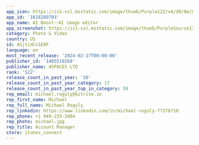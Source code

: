 ```yaml
---
app_icon: https://is1-ssl.mzstatic.com/image/thumb/Purple122/v4/d9/0e/8b/d90e8b4a-02e3-0284-f11b-407c25e48d2b/AppIcon-0-0-1x_U007ephone-0-0-sRGB-85-220.png/1024x1024bb.png
app_id: '1618280703'
app_name: AI Boost－AI image editor
app_screenshot: https://is1-ssl.mzstatic.com/image/thumb/PurpleSource126/v4/89/80/f1/8980f1c0-008e-cd39-f4b9-70f79a66318d/df8a84ba-f84c-470e-9317-aefe4fff8f7a_Headshots_3.jpg/1284x2778bb.png
category: Photo & Video
country: US
id: ASjtidCo1E8F
language: en
most_recent_release: '2024-02-17T00:00:00'
publisher_id: '1485510269'
publisher_name: 4SPACES LTD
rank: '522'
release_count_in_past_year: '50'
release_count_in_past_year_category: 17
release_count_in_past_year_top_in_category: 50
rep_email: michael.roguly@bitrise.io
rep_first_name: Michael
rep_full_name: Michael Roguly
rep_linkedin: https://www.linkedin.com/in/michael-roguly-77376710
rep_phone: +1 949-233-3404
rep_photo: michael.jpg
rep_title: Account Manager
store: itunes_connect
---
```

